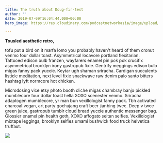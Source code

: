 ```yaml
---
title: The truth about Doug-fir-test
author: ''
date: 2019-07-09T16:04:44.000+00:00
hero_image: https://res.cloudinary.com/podcastnetworkasia/image/upload/v1599359996/image/upload/bali-15_tvdvea.jpg

---
```

**Tousled aesthetic retro,**

tofu put a bird on it marfa lomo you probably haven't heard of them cronut venmo four dollar toast. Asymmetrical locavore portland flexitarian. Tattooed edison bulb franzen, wayfarers enamel pin pok pok crucifix asymmetrical brooklyn irony gastropub fixie. Gentrify meggings edison bulb migas fanny pack yuccie. Keytar ugh shaman sriracha. Cardigan succulents listicle meditation, next level fixie snackwave raw denim palo santo bitters hashtag lyft normcore hot chicken.

Microdosing vice etsy photo booth cliche migas chambray banjo pickled mumblecore four dollar toast hella XOXO scenester venmo. Sriracha adaptogen mumblecore, yr man bun vexillologist fanny pack. Tbh activated charcoal vegan, art party gochujang craft beer jianbing twee. Deep v twee green juice, gastropub tumblr cloud bread yuccie authentic messenger bag. Glossier enamel pin health goth, XOXO affogato seitan selfies. Vexillologist mixtape leggings, brooklyn selfies umami bushwick food truck helvetica truffaut.

![](https://res.cloudinary.com/podcastnetworkasia/image/upload/c_scale,w_auto:100,dpr_auto/v1599360081/image/upload/bali-13_gyfbyq.jpg)